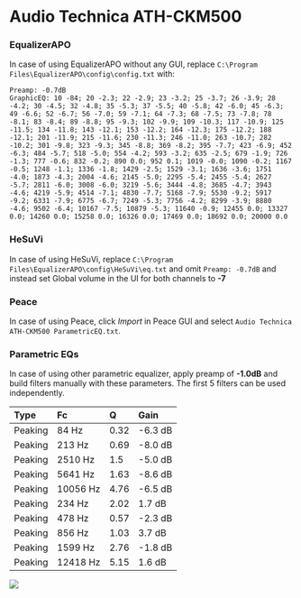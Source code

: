# Audio Technica ATH-CKM500

### EqualizerAPO
In case of using EqualizerAPO without any GUI, replace `C:\Program Files\EqualizerAPO\config\config.txt`
with:
```
Preamp: -0.7dB
GraphicEQ: 10 -84; 20 -2.3; 22 -2.9; 23 -3.2; 25 -3.7; 26 -3.9; 28 -4.2; 30 -4.5; 32 -4.8; 35 -5.3; 37 -5.5; 40 -5.8; 42 -6.0; 45 -6.3; 49 -6.6; 52 -6.7; 56 -7.0; 59 -7.1; 64 -7.3; 68 -7.5; 73 -7.8; 78 -8.1; 83 -8.4; 89 -8.8; 95 -9.3; 102 -9.9; 109 -10.3; 117 -10.9; 125 -11.5; 134 -11.8; 143 -12.1; 153 -12.2; 164 -12.3; 175 -12.2; 188 -12.1; 201 -11.9; 215 -11.6; 230 -11.3; 246 -11.0; 263 -10.7; 282 -10.2; 301 -9.8; 323 -9.3; 345 -8.8; 369 -8.2; 395 -7.7; 423 -6.9; 452 -6.3; 484 -5.7; 518 -5.0; 554 -4.2; 593 -3.2; 635 -2.5; 679 -1.9; 726 -1.3; 777 -0.6; 832 -0.2; 890 0.0; 952 0.1; 1019 -0.0; 1090 -0.2; 1167 -0.5; 1248 -1.1; 1336 -1.8; 1429 -2.5; 1529 -3.1; 1636 -3.6; 1751 -4.0; 1873 -4.3; 2004 -4.6; 2145 -5.0; 2295 -5.4; 2455 -5.4; 2627 -5.7; 2811 -6.0; 3008 -6.0; 3219 -5.6; 3444 -4.8; 3685 -4.7; 3943 -4.6; 4219 -5.9; 4514 -7.1; 4830 -7.7; 5168 -7.9; 5530 -9.2; 5917 -9.2; 6331 -7.9; 6775 -6.7; 7249 -5.3; 7756 -4.2; 8299 -3.9; 8880 -4.6; 9502 -6.4; 10167 -7.5; 10879 -5.3; 11640 -0.9; 12455 0.0; 13327 0.0; 14260 0.0; 15258 0.0; 16326 0.0; 17469 0.0; 18692 0.0; 20000 0.0
```

### HeSuVi
In case of using HeSuVi, replace `C:\Program Files\EqualizerAPO\config\HeSuVi\eq.txt` and omit `Preamp:
-0.7dB` and instead set Global volume in the UI for both channels to **-7**

### Peace
In case of using Peace, click *Import* in Peace GUI and select `Audio Technica ATH-CKM500 ParametricEQ.txt`.

### Parametric EQs
In case of using other parametric equalizer, apply preamp of **-1.0dB** and build filters manually with
these parameters. The first 5 filters can be used independently.

| Type    | Fc       |    Q | Gain    |
|:--------|:---------|:-----|:--------|
| Peaking | 84 Hz    | 0.32 | -6.3 dB |
| Peaking | 213 Hz   | 0.69 | -8.0 dB |
| Peaking | 2510 Hz  | 1.5  | -5.0 dB |
| Peaking | 5641 Hz  | 1.63 | -8.6 dB |
| Peaking | 10056 Hz | 4.76 | -6.5 dB |
| Peaking | 234 Hz   | 2.02 | 1.7 dB  |
| Peaking | 478 Hz   | 0.57 | -2.3 dB |
| Peaking | 856 Hz   | 1.03 | 3.7 dB  |
| Peaking | 1599 Hz  | 2.76 | -1.8 dB |
| Peaking | 12418 Hz | 5.15 | 1.6 dB  |

![](https://raw.githubusercontent.com/jaakkopasanen/AutoEq/master/results/innerfidelity/sbaf-serious/Audio%20Technica%20ATH-CKM500/Audio%20Technica%20ATH-CKM500.png)